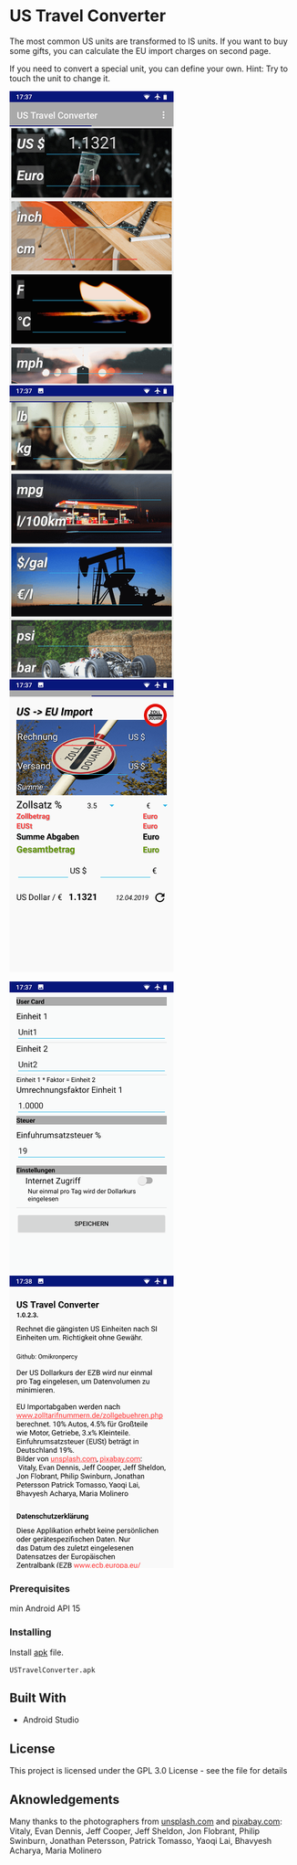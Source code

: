 # US Travel Converter

The most common US units are transformed to IS units. If you want to buy some gifts, you can calculate the EU import charges on second page.

If you need to convert a special unit, you can define your own.
Hint: Try to touch the unit to change it.

![UI](f1.png) ![UI](f2.png) ![UI](f3.png)


 ![UI](set.png) ![UI](info.png)



### Prerequisites

min Android API 15


### Installing

Install [apk](https://github.com/Omikronpercy/USTravelConverter2/releases) file.


```
USTravelConverter.apk
```




## Built With

* Android Studio 


## License

This project is licensed under the GPL 3.0 License - see the file for details

## Aknowledgements

Many thanks to the photographers from [unsplash.com](https://www.unsplash.com) and [pixabay.com](https://www.pixabay.com): 
Vitaly, Evan Dennis, Jeff Cooper, Jeff Sheldon, Jon Flobrant, Philip Swinburn, Jonathan Petersson,
Patrick Tomasso, Yaoqi Lai, Bhavyesh Acharya, Maria Molinero

